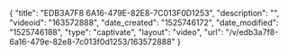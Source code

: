 {
    "title": "EDB3A7F8 6A16-479E-82E8-7C013F0D1253",
    "description": "",
    "videoid": "163572888",
    "date_created": "1525746172",
    "date_modified": "1525746188",
    "type": "captivate",
    "layout": "video",
    "url": "\/v\/edb3a7f8-6a16-479e-82e8-7c013f0d1253\/163572888"
}